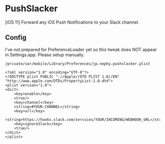 # PushSlacker
[iOS 11] Forward any iOS Push Notifications to your Slack channel.

## Config
I've not prepared for PreferenceLoader yet so this tweak does NOT appear in Settings.app.
Please setup manually.

`/private/var/mobile/Library/Preferences/jp.nephy.pushslacker.plist`
```plist
<?xml version="1.0" encoding="UTF-8"?>
<!DOCTYPE plist PUBLIC "-//Apple//DTD PLIST 1.0//EN" "http://www.apple.com/DTDs/PropertyList-1.0.dtd">
<plist version="1.0">
<dict>
	<key>enable</key>
	<true/>
	<key>channel</key>
	<string>#YOUR-CHANNEL</string>
	<key>url</key>
	<string>https://hooks.slack.com/services/YOUR/INCOMING/WEBHOOK_URL</string>
	<key>ignoreSlack</key>
	<true/>
</dict>
</plist>
```
